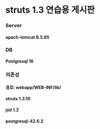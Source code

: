 <h1>struts 1.3 연습용 게시판</h1>

<h3>Server</h3>
<h4>apach-tomcat 8.5.85</h4>

<h3>DB</h3>
<h4>Postgresql 16</h4>

<h3>의존성</h3>
<h4>경로: webapp/WEB-INF/lib/</h4>
<h4>struts 1.3.10</h4>
<h4>jstl 1.2</h4>
<h4>postgresql-42.6.2</h4>
